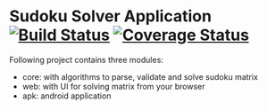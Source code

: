 Sudoku Solver Application
[![Build Status](https://travis-ci.org/danielmroczka/sudoku.png?branch=master)](https://travis-ci.org/danielmroczka/sudoku)
[![Coverage Status](https://coveralls.io/repos/danielmroczka/sudoku/badge.png?branch=master)](https://coveralls.io/r/danielmroczka/sudoku?branch=master)
======
Following project contains three modules:
- core: with algorithms to parse, validate and solve sudoku matrix
- web: with UI for solving matrix from your browser
- apk: android application
